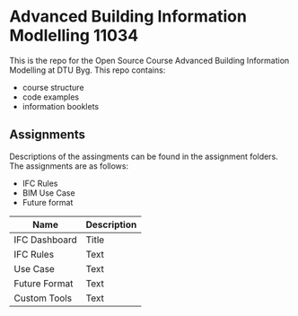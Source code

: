 # Advanced Building Information Modlelling 11034
 This is the repo for the Open Source Course Advanced Building Information Modelling at DTU Byg. This repo contains:
 * course structure
 * code examples
 * information booklets
 
 ## Assignments
 Descriptions of the assingments can be found in the assignment folders. The assignments are as follows:
 * IFC Rules
* BIM Use Case
* Future format

|Name         | Description |
| ----------- | ----------- |
| IFC Dashboard      | Title       |
| IFC Rules  | Text        |
| Use Case   | Text        |
| Future Format   | Text        |
| Custom Tools   | Text        |

